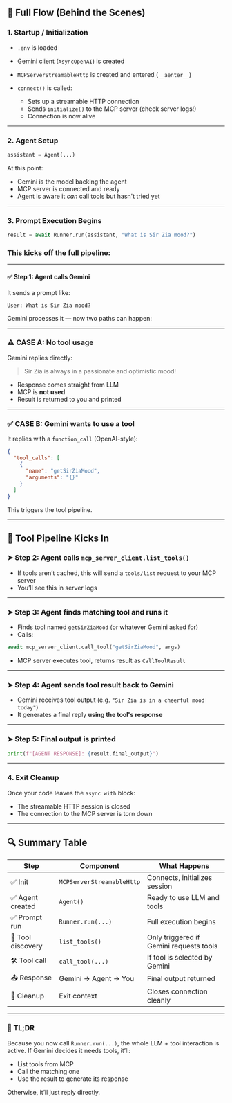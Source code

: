 ## 🔁 Full Flow (Behind the Scenes)

### 1. **Startup / Initialization**

* `.env` is loaded
* Gemini client (`AsyncOpenAI`) is created
* `MCPServerStreamableHttp` is created and entered (`__aenter__`)
* `connect()` is called:

  * Sets up a streamable HTTP connection
  * Sends `initialize()` to the MCP server (check server logs!)
  * Connection is now alive

---

### 2. **Agent Setup**

```python
assistant = Agent(...)
```

At this point:

* Gemini is the model backing the agent
* MCP server is connected and ready
* Agent is aware it *can* call tools but hasn't tried yet

---

### 3. **Prompt Execution Begins**

```python
result = await Runner.run(assistant, "What is Sir Zia mood?")
```

### This kicks off the full pipeline:

---

#### ✅ Step 1: Agent calls Gemini

It sends a prompt like:

```
User: What is Sir Zia mood?
```

Gemini processes it — now two paths can happen:

---

### ⚠️ CASE A: No tool usage

Gemini replies directly:

> Sir Zia is always in a passionate and optimistic mood!

* Response comes straight from LLM
* MCP is **not used**
* Result is returned to you and printed

---

### ✅ CASE B: Gemini wants to use a tool

It replies with a `function_call` (OpenAI-style):

```json
{
  "tool_calls": [
    {
      "name": "getSirZiaMood",
      "arguments": "{}"
    }
  ]
}
```

This triggers the tool pipeline.

---

## 🔧 Tool Pipeline Kicks In

### ➤ Step 2: Agent calls `mcp_server_client.list_tools()`

* If tools aren’t cached, this will send a `tools/list` request to your MCP server
* You’ll see this in server logs

---

### ➤ Step 3: Agent finds matching tool and runs it

* Finds tool named `getSirZiaMood` (or whatever Gemini asked for)
* Calls:

```python
await mcp_server_client.call_tool("getSirZiaMood", args)
```

* MCP server executes tool, returns result as `CallToolResult`

---

### ➤ Step 4: Agent sends tool result back to Gemini

* Gemini receives tool output (e.g. `"Sir Zia is in a cheerful mood today"`)
* It generates a final reply **using the tool's response**

---

### ➤ Step 5: Final output is printed

```python
print(f"[AGENT RESPONSE]: {result.final_output}")
```

---

### 4. **Exit Cleanup**

Once your code leaves the `async with` block:

* The streamable HTTP session is closed
* The connection to the MCP server is torn down

---

## 🔍 Summary Table

| Step              | Component                 | What Happens                            |
| ----------------- | ------------------------- | --------------------------------------- |
| ✅ Init            | `MCPServerStreamableHttp` | Connects, initializes session           |
| ✅ Agent created   | `Agent()`                 | Ready to use LLM and tools              |
| ✅ Prompt run      | `Runner.run(...)`         | Full execution begins                   |
| 🔄 Tool discovery | `list_tools()`            | Only triggered if Gemini requests tools |
| 🛠 Tool call      | `call_tool(...)`          | If tool is selected by Gemini           |
| 📤 Response       | Gemini → Agent → You      | Final output returned                   |
| 🚪 Cleanup        | Exit context              | Closes connection cleanly               |

---

### 🧠 TL;DR

Because you now call `Runner.run(...)`, the whole LLM + tool interaction is active. If Gemini decides it needs tools, it’ll:

* List tools from MCP
* Call the matching one
* Use the result to generate its response

Otherwise, it’ll just reply directly.

